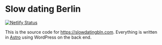 # Slow dating Berlin

[![Netlify Status](https://api.netlify.com/api/v1/badges/07f5ae5c-8e92-4ff7-9477-4de6c86a87ed/deploy-status)](https://app.netlify.com/sites/slowdatingberlin/deploys)

This is the source code for https://slowdatingbln.com. Everything is written in [Astro](https://astro.build) using WordPress on the back end.
